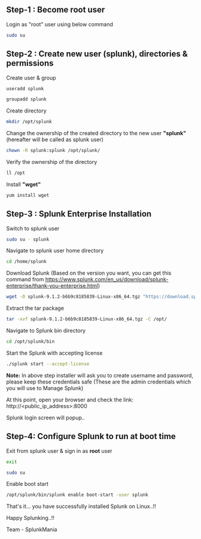 ## Step-1 : Become root user
Login as "root" user using below command
```bash
sudo su 

```
## Step-2 : Create new user (splunk), directories & permissions

Create user & group

```bash
useradd splunk

groupadd splunk

```
Create directory
```bash
mkdir /opt/splunk
```

Change the ownership of the created directory to the new user **"splunk"** (hereafter will be called as splunk user)

```bash
chown -R splunk:splunk /opt/splunk/
```


Verify the ownership of the directory
```bash
ll /opt
```

Install **"wget"**
```bash
yum install wget
```

## Step-3 : Splunk Enterprise Installation

Switch to splunk user 
```bash
sudo su - splunk
```

Navigate to splunk user home directory
```bash
cd /home/splunk
```

Download Splunk (Based on the version you want, you can get this command from https://www.splunk.com/en_us/download/splunk-enterprise/thank-you-enterprise.html)
```bash
wget -O splunk-9.1.2-b6b9c8185839-Linux-x86_64.tgz "https://download.splunk.com/products/splunk/releases/9.1.2/linux/splunk-9.1.2-b6b9c8185839-Linux-x86_64.tgz"
```

Extract the tar package
```bash
tar -xvf splunk-9.1.2-b6b9c8185839-Linux-x86_64.tgz -C /opt/
```

Navigate to Splunk bin directory
```bash
cd /opt/splunk/bin
```

Start the Splunk with accepting license
```bash
./splunk start --accept-license
```

**Note:** In above step installer will ask you to create username and password, please keep these credentials safe (These are the admin credentials which you will use to Manage Splunk)

At this point, open your browser and check the link: http://<public_ip_address>:8000

Splunk login screen will popup..

## Step-4: Configure Splunk to run at boot time

Exit from splunk user & sign in as **root** user
``` bash
exit
```
``` bash
sudo su 
```

Enable boot start
``` bash
/opt/splunk/bin/splunk enable boot-start -user splunk
```

That's it... you have successfully installed Splunk on Linux..!!

Happy Splunking..!!



Team - SplunkMania
